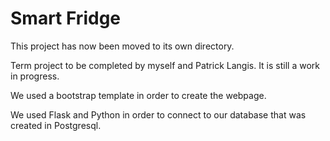 # Smart Fridge 

This project has now been moved to its own directory. 

Term project to be completed by myself and Patrick Langis. It is still a work in progress. 
 
 We used a bootstrap template in order to create the webpage. 
 
 We used Flask and Python in order to connect to our database that was created in Postgresql.  

